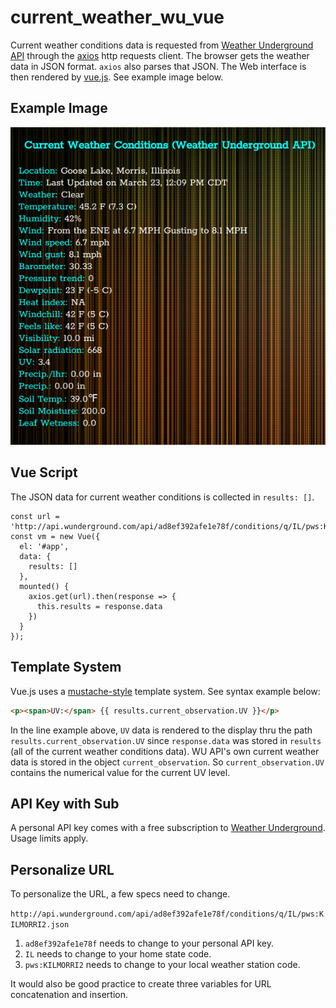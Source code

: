 # current_weather_wu_vue

Current weather conditions data is requested from [Weather Underground API](https://www.wunderground.com/weather/api/) through the [axios](https://www.npmjs.com/package/axios) http requests client. The browser gets the weather data in JSON format. `axios` also parses that JSON. The Web interface is then rendered by [vue.js](https://vuejs.org/). See example image below.

## Example Image

![example]

## Vue Script

The JSON data for current weather conditions is collected in `results: []`.

```node
const url = 'http://api.wunderground.com/api/ad8ef392afe1e78f/conditions/q/IL/pws:KILMORRI2.json'
const vm = new Vue({
  el: '#app',
  data: {
    results: []
  },
  mounted() {
    axios.get(url).then(response => {
      this.results = response.data
    })
  }
});
```

## Template System

Vue.js uses a [mustache-style](https://en.wikipedia.org/wiki/Mustache_(template_system)) template system. See syntax example below:

```html
<p><span>UV:</span> {{ results.current_observation.UV }}</p>
```

In the line example above, `UV` data is rendered to the display thru the path `results.current_observation.UV` since `response.data` was stored in `results` (all of the current weather conditions data). WU API's own current weather data is stored in the object `current_observation`. So `current_observation.UV` contains the numerical value for the current UV level.

## API Key with Sub

A personal API key comes with a free subscription to [Weather Underground](https://www.wunderground.com/). Usage limits apply.

## Personalize URL

To personalize the URL, a few specs need to change.

`http://api.wunderground.com/api/ad8ef392afe1e78f/conditions/q/IL/pws:KILMORRI2.json`

1. `ad8ef392afe1e78f` needs to change to your personal API key.
2. `IL` needs to change to your home state code.
3. `pws:KILMORRI2` needs to change to your local weather station code.

It would also be good practice to create three variables for URL concatenation and insertion.

[example]: example.png "Weather App Example"
